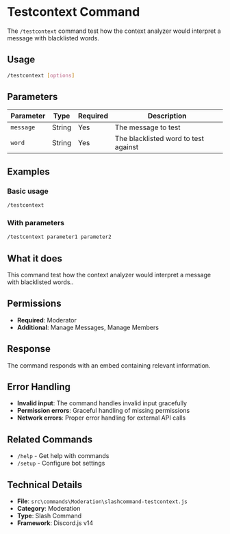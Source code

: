 # Testcontext Command

The `/testcontext` command test how the context analyzer would interpret a message with blacklisted words.

## Usage

```bash
/testcontext [options]
```

## Parameters

| Parameter | Type | Required | Description |
|-----------|------|----------|-------------|
| `message` | String | Yes | The message to test |
| `word` | String | Yes | The blacklisted word to test against |

## Examples

### Basic usage
```bash
/testcontext
```

### With parameters
```bash
/testcontext parameter1 parameter2
```

## What it does

This command test how the context analyzer would interpret a message with blacklisted words..

## Permissions

- **Required**: Moderator
- **Additional**: Manage Messages, Manage Members



## Response

The command responds with an embed containing relevant information.

## Error Handling

- **Invalid input**: The command handles invalid input gracefully
- **Permission errors**: Graceful handling of missing permissions
- **Network errors**: Proper error handling for external API calls

## Related Commands

- `/help` - Get help with commands
- `/setup` - Configure bot settings

## Technical Details

- **File**: `src\commands\Moderation\slashcommand-testcontext.js`
- **Category**: Moderation
- **Type**: Slash Command
- **Framework**: Discord.js v14

